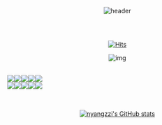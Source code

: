 <div align="center">

![header](https://capsule-render.vercel.app/api?section=header&type=venom&color=0:DFD5F1,100:F9AEAC&stroke=b678c4&height=160&text=Welcome+to+nyangzzi's+github💖&fontColor=1F1F1F&fontSize=40)

##

<br/>

[![Hits](https://hits.seeyoufarm.com/api/count/incr/badge.svg?url=https%3A%2F%2Fgithub.com%2Fnyangzzi&count_bg=%23FDC8F8&title_bg=%23F54D4D96&icon=github.svg&icon_color=%23E7E7E7&title=hits&edge_flat=false)](https://hits.seeyoufarm.com)

<!--<div style="display:flex; flex-direction:row;">
  <a href="https://github.com/nyangzzi"><img src="https://img.shields.io/badge/github-181717?&logo=github&logoColor=white"> 
  </a>
  &nbsp
  <a href="mailto:eklee98@gmail.com"><img src="https://img.shields.io/badge/Gmail-EA4335?&logo=Gmail&logoColor=white"> 
  </a>
</div>

<br/> -->

![img](https://github.com/nyangzzi/nyangzzi/assets/52737339/0091772b-f271-4fce-90c6-33ae08762b5b)

<br/>

<div style="display:flex; flex-direction:row;">
  <img src="https://img.shields.io/badge/android-34A853?&logo=android&logoColor=white">
  <img src="https://img.shields.io/badge/androidstudio-3DDC84?&logo=androidstudio&logoColor=white">
  <img src="https://img.shields.io/badge/kotlin-7F52FF?&logo=kotlin&logoColor=white">
  <img src="https://img.shields.io/badge/jetpackcompose-4285F4?&logo=jetpack-compose&logoColor=white">
  <img src="https://img.shields.io/badge/git-F05032?&logo=git&logoColor=white">

  
  <!--img src="https://img.shields.io/badge/github-181717?&logo=github&logoColor=white"-->
</div>

<div style="display:flex; flex-direction:row;">
  <!--<img src="https://img.shields.io/badge/csharp-512BD4?&logo=csharp&logoColor=white">
  <img src="https://img.shields.io/badge/dotnet-512BD4?&logo=dotnet&logoColor=white">-->
  <img src="https://img.shields.io/badge/sqlite-003B57?&logo=sqlite&logoColor=white"/>
  <img src="https://img.shields.io/badge/java-007396?&logo=java&logoColor=white"/>
  <img src="https://img.shields.io/badge/flutter-02569B?&logo=flutter&logoColor=white">
  <img src="https://img.shields.io/badge/react-61DAFB?&logo=react&logoColor=white">
  <img src="https://img.shields.io/badge/figma-F24E1E?&logo=figma&logoColor=white">
</div>

<br/>
<br/>

[![nyangzzi's GitHub stats](https://github-readme-stats.vercel.app/api?username=nyangzzi&show_icons=true&count_private=true&theme=ambient_gradient)](https://github.com/anuraghazra/github-readme-stats)

<!--![Top Langs](https://github-readme-stats.vercel.app/api/top-langs/?username=nyangzzi&layout=compact)-->

</div>

